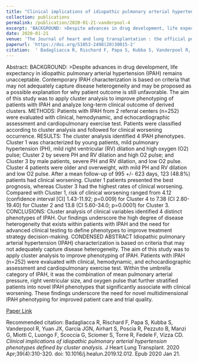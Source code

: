 ```yaml
--- 
title: "Clinical implications of idiopathic pulmonary arterial hypertension phenotypes defined by cluster analysis." 
collection: publications 
permalink: /publication/2020-01-21-vanderpool-4 
excerpt: 'BACKGROUND: >Despite advances in drug development, life expectancy in idiopathic pulmonary arterial hypertension (IPAH) remains unacceptable. Contemporary IPAH characterization is based on criteria that may not adequately capture disease heterogeneity and may be proposed as a possible explanation for why patient outcome is still unfavorable. The [...]' 
date: 2020-01-21 
venue: 'The Journal of heart and lung transplantation : the official publication of the International Society for Heart Transplantation' 
paperurl: 'https://doi.org/S1053-2498(20)30015-2' 
citation:  ' Badagliacca R, Rischard F, Papa S, Kubba S, Vanderpool R, Yuan JX, Garcia JGN, Airhart S, Poscia R, Pezzuto B, Manzi G, Miotti C, Luongo F, Scoccia G, Sciomer S, Torre R, Fedele F, Vizza CD. <i>Clinical implications of idiopathic pulmonary arterial hypertension phenotypes defined by cluster analysis.</i> J Heart Lung Transplant. 2020 Apr;39(4):310-320. doi: 10.1016/j.healun.2019.12.012. Epub 2020 Jan 21.' 
--- 
```

Abstract:  BACKGROUND: >Despite advances in drug development, life expectancy in idiopathic pulmonary arterial hypertension (IPAH) remains unacceptable. Contemporary IPAH characterization is based on criteria that may not adequately capture disease heterogeneity and may be proposed as a possible explanation for why patient outcome is still unfavorable. The aim of this study was to apply cluster analysis to improve phenotyping of patients with IPAH and analyze long-term clinical outcome of derived clusters. METHODS: Patients with IPAH from 2 referral centers (n=252) were evaluated with clinical, hemodynamic, and echocardiographic assessment and cardiopulmonary exercise test. Patients were classified according to cluster analysis and followed for clinical worsening occurrence. RESULTS: The cluster analysis identified 4 IPAH phenotypes. Cluster 1 was characterized by young patients, mild pulmonary hypertension (PH), mild right ventricular (RV) dilation and high oxygen (O2) pulse; Cluster 2 by severe PH and RV dilation and high O2 pulse; and Cluster 3 by male patients, severe PH and RV dilation, and low O2 pulse. Cluster 4 patients were older and overweight, with mild PH and RV dilation and low O2 pulse. After a mean follow-up of 995 +/- 623 days, 123 (48.8%) patients had clinical worsening. Cluster 1 patients presented the best prognosis, whereas Cluster 3 had the highest rates of clinical worsening. Compared with Cluster 1, risk of clinical worsening ranged from 4.12 (confidence interval [CI] 1.43-11.92; p=0.009) for Cluster 4 to 7.38 (CI 2.80-19.40) for Cluster 2 and 13.8 (CI 5.60-34.0; p=0.0001) for Cluster 3. CONCLUSIONS: Cluster analysis of clinical variables identified 4 distinct phenotypes of IPAH. Our findings underscore the high degree of disease heterogeneity that exists within patients with IPAH and the need for advanced clinical testing to define phenotypes to improve treatment strategy decision-making. CONDENSED ABSTRACT Idiopathic pulmonary arterial hypertension (IPAH) characterization is based on criteria that may not adequately capture disease heterogeneity. The aim of this study was to apply cluster analysis to improve phenotyping of IPAH. Patients with IPAH (n=252) were evaluated with clinical, hemodynamic, and echocardiographic assessment and cardiopulmonary exercise test. Within the umbrella category of IPAH, it was the combination of mean pulmonary arterial pressure, right ventricular size, and oxygen pulse that further stratified patients into novel IPAH phenotypes that significantly associate with clinical worsening. These findings underscore the need for novel multidimensional IPAH phenotyping for improved patient care and trial quality.  
 
[Paper Link](https://doi.org/S1053-2498(20)30015-2) 
 
Recommended citation:  Badagliacca R, Rischard F, Papa S, Kubba S, Vanderpool R, Yuan JX, Garcia JGN, Airhart S, Poscia R, Pezzuto B, Manzi G, Miotti C, Luongo F, Scoccia G, Sciomer S, Torre R, Fedele F, Vizza CD. <i>Clinical implications of idiopathic pulmonary arterial hypertension phenotypes defined by cluster analysis.</i> J Heart Lung Transplant. 2020 Apr;39(4):310-320. doi: 10.1016/j.healun.2019.12.012. Epub 2020 Jan 21. 
